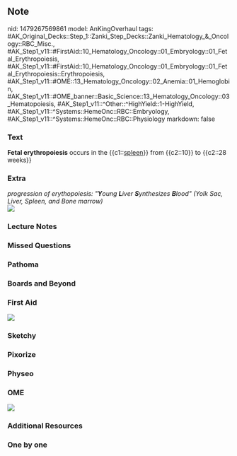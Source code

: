 ## Note
nid: 1479267569861
model: AnKingOverhaul
tags: #AK_Original_Decks::Step_1::Zanki_Step_Decks::Zanki_Hematology_&_Oncology::RBC_Misc., #AK_Step1_v11::#FirstAid::10_Hematology_Oncology::01_Embryology::01_Fetal_Erythropoiesis, #AK_Step1_v11::#FirstAid::10_Hematology_Oncology::01_Embryology::01_Fetal_Erythropoiesis::Erythropoiesis, #AK_Step1_v11::#OME::13_Hematology_Oncology::02_Anemia::01_Hemoglobin, #AK_Step1_v11::#OME_banner::Basic_Science::13_Hematology_Oncology::03_Hematopoiesis, #AK_Step1_v11::^Other::^HighYield::1-HighYield, #AK_Step1_v11::^Systems::HemeOnc::RBC::Embryology, #AK_Step1_v11::^Systems::HemeOnc::RBC::Physiology
markdown: false

### Text
<div>
  <b>Fetal erythropoiesis</b> occurs in the {{c1::<u>spleen</u>}}
  from {{c2::10}} to {{c2::28 weeks}}
</div>

### Extra
<div>
  <i>progression of erythopoiesis: "<b>Y</b>oung <b>L</b>iver
  <b>S</b>ynthesizes <b>B</b>lood" (Yolk Sac, Liver, Spleen, and
  Bone marrow)</i>
</div>
<div>
  <i><img src="paste-197516956008796.jpg"></i>
</div>

### Lecture Notes


### Missed Questions


### Pathoma


### Boards and Beyond


### First Aid
<img src="tmpZ8uFuQ.png">

### Sketchy


### Pixorize


### Physeo


### OME
<div class="ome-widget">
  <a href=
  "https://onlinemeded.org/spa/heme-onc/hematopoiesis/acquire?ref=anki">
  <img src="_OME_AnkiFlashcards_Lesson_1.png"></a>
</div>

### Additional Resources


### One by one

